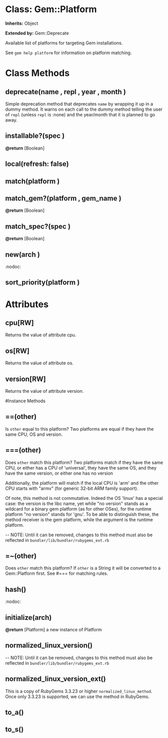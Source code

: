 # Class: Gem::Platform
**Inherits:** Object
  
**Extended by:** Gem::Deprecate
    

Available list of platforms for targeting Gem installations.

See `gem help platform` for information on platform matching.


# Class Methods
## deprecate(name , repl , year , month ) [](#method-c-deprecate)
Simple deprecation method that deprecates `name` by wrapping it up in a dummy
method. It warns on each call to the dummy method telling the user of `repl`
(unless `repl` is :none) and the year/month that it is planned to go away.
## installable?(spec ) [](#method-c-installable?)
**@return** [Boolean] 

## local(refresh: false) [](#method-c-local)
## match(platform ) [](#method-c-match)
## match_gem?(platform , gem_name ) [](#method-c-match_gem?)
**@return** [Boolean] 

## match_spec?(spec ) [](#method-c-match_spec?)
**@return** [Boolean] 

## new(arch ) [](#method-c-new)
:nodoc:
## sort_priority(platform ) [](#method-c-sort_priority)
# Attributes
## cpu[RW] [](#attribute-i-cpu)
Returns the value of attribute cpu.

## os[RW] [](#attribute-i-os)
Returns the value of attribute os.

## version[RW] [](#attribute-i-version)
Returns the value of attribute version.


#Instance Methods
## ==(other) [](#method-i-==)
Is `other` equal to this platform?  Two platforms are equal if they have the
same CPU, OS and version.

## ===(other) [](#method-i-===)
Does `other` match this platform?  Two platforms match if they have the same
CPU, or either has a CPU of 'universal', they have the same OS, and they have
the same version, or either one has no version

Additionally, the platform will match if the local CPU is 'arm' and the other
CPU starts with "armv" (for generic 32-bit ARM family support).

Of note, this method is not commutative. Indeed the OS 'linux' has a special
case: the version is the libc name, yet while "no version" stands as a
wildcard for a binary gem platform (as for other OSes), for the runtime
platform "no version" stands for 'gnu'. To be able to distinguish these, the
method receiver is the gem platform, while the argument is the runtime
platform.

-- NOTE: Until it can be removed, changes to this method must also be
reflected in `bundler/lib/bundler/rubygems_ext.rb`

## =~(other) [](#method-i-=~)
Does `other` match this platform?  If `other` is a String it will be converted
to a Gem::Platform first.  See #=== for matching rules.

## hash() [](#method-i-hash)
:nodoc:

## initialize(arch) [](#method-i-initialize)

**@return** [Platform] a new instance of Platform

## normalized_linux_version() [](#method-i-normalized_linux_version)
-- NOTE: Until it can be removed, changes to this method must also be
reflected in `bundler/lib/bundler/rubygems_ext.rb`

## normalized_linux_version_ext() [](#method-i-normalized_linux_version_ext)
This is a copy of RubyGems 3.3.23 or higher `normalized_linux_method`. Once
only 3.3.23 is supported, we can use the method in RubyGems.

## to_a() [](#method-i-to_a)

## to_s() [](#method-i-to_s)


